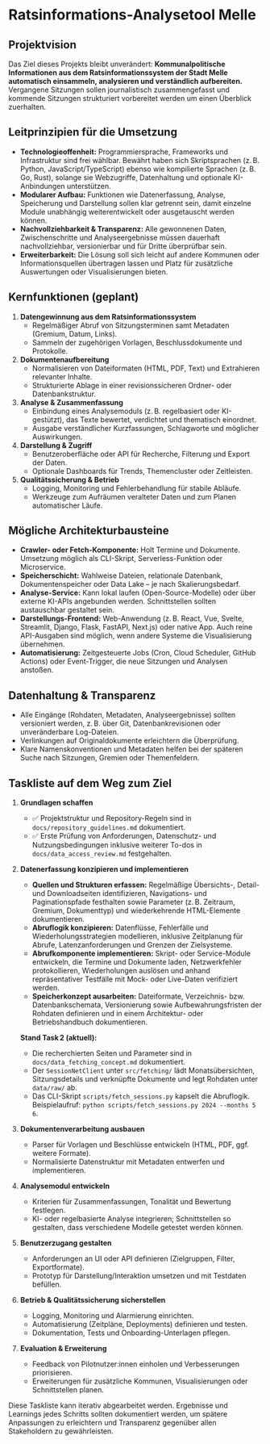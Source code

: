 # Ratsinformations-Analysetool Melle

## Projektvision
Das Ziel dieses Projekts bleibt unverändert: **Kommunalpolitische Informationen aus dem Ratsinformationssystem der Stadt Melle automatisch einsammeln, analysieren und verständlich aufbereiten.** Vergangene Sitzungen sollen journalistisch zusammengefasst und kommende Sitzungen strukturiert vorbereitet werden um einen Überblick zuerhalten.

## Leitprinzipien für die Umsetzung
- **Technologieoffenheit:** Programmiersprache, Frameworks und Infrastruktur sind frei wählbar. Bewährt haben sich Skriptsprachen (z. B. Python, JavaScript/TypeScript) ebenso wie kompilierte Sprachen (z. B. Go, Rust), solange sie Webzugriffe, Datenhaltung und optionale KI-Anbindungen unterstützen.
- **Modularer Aufbau:** Funktionen wie Datenerfassung, Analyse, Speicherung und Darstellung sollen klar getrennt sein, damit einzelne Module unabhängig weiterentwickelt oder ausgetauscht werden können.
- **Nachvollziehbarkeit & Transparenz:** Alle gewonnenen Daten, Zwischenschritte und Analyseergebnisse müssen dauerhaft nachvollziehbar, versionierbar und für Dritte überprüfbar sein.
- **Erweiterbarkeit:** Die Lösung soll sich leicht auf andere Kommunen oder Informationsquellen übertragen lassen und Platz für zusätzliche Auswertungen oder Visualisierungen bieten.

## Kernfunktionen (geplant)
1. **Datengewinnung aus dem Ratsinformationssystem**
   - Regelmäßiger Abruf von Sitzungsterminen samt Metadaten (Gremium, Datum, Links).
   - Sammeln der zugehörigen Vorlagen, Beschlussdokumente und Protokolle.
2. **Dokumentenaufbereitung**
   - Normalisieren von Dateiformaten (HTML, PDF, Text) und Extrahieren relevanter Inhalte.
   - Strukturierte Ablage in einer revisionssicheren Ordner- oder Datenbankstruktur.
3. **Analyse & Zusammenfassung**
   - Einbindung eines Analysemoduls (z. B. regelbasiert oder KI-gestützt), das Texte bewertet, verdichtet und thematisch einordnet.
   - Ausgabe verständlicher Kurzfassungen, Schlagworte und möglicher Auswirkungen.
4. **Darstellung & Zugriff**
   - Benutzeroberfläche oder API für Recherche, Filterung und Export der Daten.
   - Optionale Dashboards für Trends, Themencluster oder Zeitleisten.
5. **Qualitätssicherung & Betrieb**
   - Logging, Monitoring und Fehlerbehandlung für stabile Abläufe.
   - Werkzeuge zum Aufräumen veralteter Daten und zum Planen automatischer Läufe.

## Mögliche Architekturbausteine
- **Crawler- oder Fetch-Komponente:** Holt Termine und Dokumente. Umsetzung möglich als CLI-Skript, Serverless-Funktion oder Microservice.
- **Speicherschicht:** Wahlweise Dateien, relationale Datenbank, Dokumentenspeicher oder Data Lake – je nach Skalierungsbedarf.
- **Analyse-Service:** Kann lokal laufen (Open-Source-Modelle) oder über externe KI-APIs angebunden werden. Schnittstellen sollten austauschbar gestaltet sein.
- **Darstellungs-Frontend:** Web-Anwendung (z. B. React, Vue, Svelte, Streamlit, Django, Flask, FastAPI, Next.js) oder native App. Auch reine API-Ausgaben sind möglich, wenn andere Systeme die Visualisierung übernehmen.
- **Automatisierung:** Zeitgesteuerte Jobs (Cron, Cloud Scheduler, GitHub Actions) oder Event-Trigger, die neue Sitzungen und Analysen anstoßen.

## Datenhaltung & Transparenz
- Alle Eingänge (Rohdaten, Metadaten, Analyseergebnisse) sollten versioniert werden, z. B. über Git, Datenbankrevisionen oder unveränderbare Log-Dateien.
- Verlinkungen auf Originaldokumente erleichtern die Überprüfung.
- Klare Namenskonventionen und Metadaten helfen bei der späteren Suche nach Sitzungen, Gremien oder Themenfeldern.

## Taskliste auf dem Weg zum Ziel
1. **Grundlagen schaffen**
   - ✅ Projektstruktur und Repository-Regeln sind in `docs/repository_guidelines.md` dokumentiert.
   - ✅ Erste Prüfung von Anforderungen, Datenschutz- und Nutzungsbedingungen inklusive weiterer To-dos in `docs/data_access_review.md` festgehalten.
2. **Datenerfassung konzipieren und implementieren**
   - **Quellen und Strukturen erfassen:** Regelmäßige Übersichts-, Detail- und Downloadseiten identifizieren, Navigations- und Paginationspfade festhalten sowie Parameter (z. B. Zeitraum, Gremium, Dokumenttyp) und wiederkehrende HTML-Elemente dokumentieren.
   - **Abruflogik konzipieren:** Datenflüsse, Fehlerfälle und Wiederholungsstrategien modellieren, inklusive Zeitplanung für Abrufe, Latenzanforderungen und Grenzen der Zielsysteme.
   - **Abrufkomponente implementieren:** Skript- oder Service-Module entwickeln, die Termine und Dokumente laden, Netzwerkfehler protokollieren, Wiederholungen auslösen und anhand repräsentativer Testfälle mit Mock- oder Live-Daten verifiziert werden.
   - **Speicherkonzept ausarbeiten:** Dateiformate, Verzeichnis- bzw. Datenbankschemata, Versionierung sowie Aufbewahrungsfristen der Rohdaten definieren und in einem Architektur- oder Betriebshandbuch dokumentieren.

   **Stand Task 2 (aktuell):**

   - Die recherchierten Seiten und Parameter sind in `docs/data_fetching_concept.md` dokumentiert.
   - Der `SessionNetClient` unter `src/fetching/` lädt Monatsübersichten, Sitzungsdetails und verknüpfte Dokumente und legt Rohdaten unter `data/raw/` ab.
   - Das CLI-Skript `scripts/fetch_sessions.py` kapselt die Abruflogik. Beispielaufruf: `python scripts/fetch_sessions.py 2024 --months 5 6`.
3. **Dokumentenverarbeitung ausbauen**
   - Parser für Vorlagen und Beschlüsse entwickeln (HTML, PDF, ggf. weitere Formate).
   - Normalisierte Datenstruktur mit Metadaten entwerfen und implementieren.
4. **Analysemodul entwickeln**
   - Kriterien für Zusammenfassungen, Tonalität und Bewertung festlegen.
   - KI- oder regelbasierte Analyse integrieren; Schnittstellen so gestalten, dass verschiedene Modelle getestet werden können.
5. **Benutzerzugang gestalten**
   - Anforderungen an UI oder API definieren (Zielgruppen, Filter, Exportformate).
   - Prototyp für Darstellung/Interaktion umsetzen und mit Testdaten befüllen.
6. **Betrieb & Qualitätssicherung sicherstellen**
   - Logging, Monitoring und Alarmierung einrichten.
   - Automatisierung (Zeitpläne, Deployments) definieren und testen.
   - Dokumentation, Tests und Onboarding-Unterlagen pflegen.
7. **Evaluation & Erweiterung**
   - Feedback von Pilotnutzer:innen einholen und Verbesserungen priorisieren.
   - Erweiterungen für zusätzliche Kommunen, Visualisierungen oder Schnittstellen planen.

Diese Taskliste kann iterativ abgearbeitet werden. Ergebnisse und Learnings jedes Schritts sollten dokumentiert werden, um spätere Anpassungen zu erleichtern und Transparenz gegenüber allen Stakeholdern zu gewährleisten.
